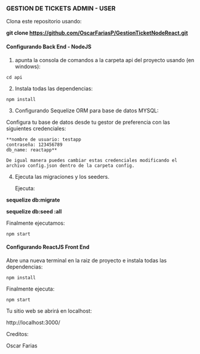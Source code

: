 ### GESTION DE TICKETS ADMIN - USER

Clona este repositorio usando:

**git clone https://github.com/OscarFariasP/GestionTicketNodeReact.git**


#### Configurando Back End - NodeJS

1. apunta la consola de comandos a la carpeta api del proyecto usando (en windows):

 ```shell
cd api  
```
2. Instala todas las dependencias:

 ```shell
npm install
```

3. Configurando Sequelize ORM para base de datos MYSQL:

 Configura tu base de datos desde tu gestor de preferencia con las siguientes credenciales:

	**nombre de usuario: testapp
	contraseña: 123456789
	db_name: reactapp**
	
	De igual manera puedes cambiar estas credenciales modificando el archivo config.json dentro de la carpeta config.
	
4. Ejecuta las migraciones y los seeders.

	Ejecuta: 
	
<b>	
sequelize db:migrate

sequelize db:seed :all
</b>


Finalmente ejecutamos:
```shell
npm start
```

#### Configurando ReactJS Front End

Abre una nueva terminal en la raiz de proyecto e instala todas las dependencias:

```shell
npm install 
```
Finalmente ejecuta:
```shell
npm start
```
Tu sitio web se abrirá en localhost:

http://localhost:3000/

Creditos:

Oscar Farias

